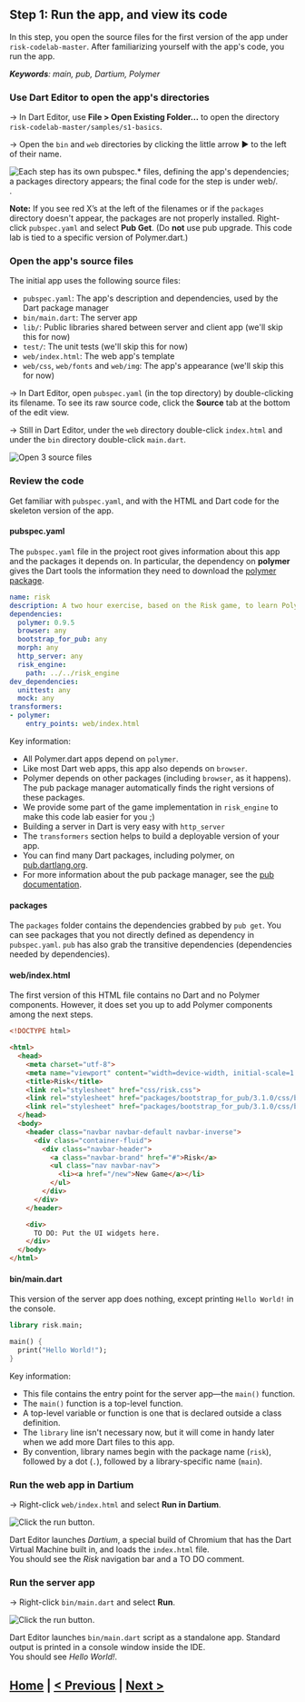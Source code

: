 ## Step 1: Run the app, and view its code

In this step, you open the source files for the first version of the
app under `risk-codelab-master`.
After familiarizing yourself with the app's code,
you run the app.

_**Keywords**: main, pub, Dartium, Polymer_


### Use Dart Editor to open the app's directories

&rarr;  In Dart Editor, use **File > Open Existing Folder...**
to open the directory `risk-codelab-master/samples/s1-basics`.

&rarr;  Open the `bin` and `web` directories by
clicking the little arrow ► to the left of their name.

![Each step has its own pubspec.* files, defining the app's dependencies; a packages directory appears; the final code for the step is under web/.](img/s1-open-sample.png).


**Note:**
If you see red X’s
at the left of the filenames or if the `packages` directory doesn't appear,
the packages are not properly installed.
Right-click `pubspec.yaml` and select **Pub Get**.
(Do **not** use pub upgrade.
This code lab is tied to a specific version of Polymer.dart.)

### Open the app's source files

The initial app uses the following source files:
* `pubspec.yaml`: The app's description and dependencies, used by the Dart package manager
* `bin/main.dart`: The server app
* `lib/`: Public libraries shared between server and client app (we'll skip this for now)
* `test/`: The unit tests (we'll skip this for now)
* `web/index.html`: The web app's template
* `web/css`, `web/fonts` and `web/img`: The app's appearance (we'll skip this for now)

&rarr;  In Dart Editor, open `pubspec.yaml` (in the top directory) by
double-clicking its filename.
To see its raw source code,
click the **Source** tab at the bottom of the edit view.

&rarr;  Still in Dart Editor,
under the `web` directory
double-click `index.html` 
and under the `bin` directory 
double-click `main.dart`.

![Open 3 source files](img/s1-open-files.png)

### Review the code

Get familiar with `pubspec.yaml`, and with the HTML and Dart code
for the skeleton version of the app.

#### pubspec.yaml

The `pubspec.yaml` file in the project root gives information
about this app and the packages it depends on.
In particular, the dependency on **polymer** gives the Dart tools
the information they need to download the
[polymer package](https://pub.dartlang.org/packages/polymer).

``` yaml
name: risk
description: A two hour exercise, based on the Risk game, to learn Polymer.dart.
dependencies:
  polymer: 0.9.5
  browser: any
  bootstrap_for_pub: any
  morph: any
  http_server: any
  risk_engine:
    path: ../../risk_engine
dev_dependencies:
  unittest: any
  mock: any
transformers:
- polymer:
    entry_points: web/index.html
```

Key information:

* All Polymer.dart apps depend on `polymer`.
* Like most Dart web apps, this app also depends on `browser`.
* Polymer depends on other packages (including `browser`, as it happens).
  The pub package manager automatically finds the right versions of these packages.
* We provide some part of the game implementation in `risk_engine` to make this code lab easier for you ;)
* Building a server in Dart is very easy with `http_server` 
* The `transformers` section helps to build a deployable version of your app. 
* You can find many Dart packages, including polymer,
  on [pub.dartlang.org](http://pub.dartlang.org/).
* For more information about the pub package manager, see the
  [pub documentation](https://www.dartlang.org/tools/pub/).

#### packages

The `packages` folder contains the dependencies grabbed by `pub get`. You can see packages that you not directly defined as dependency in `pubspec.yaml`. `pub` has also grab the transitive dependencies (dependencies needed by dependencies).

#### web/index.html

The first version of this HTML file contains no Dart and no Polymer components.
However, it does set you up to add Polymer components among the next steps.

```HTML
<!DOCTYPE html>

<html>
  <head>
    <meta charset="utf-8">
    <meta name="viewport" content="width=device-width, initial-scale=1.0">
    <title>Risk</title>
    <link rel="stylesheet" href="css/risk.css">
    <link rel="stylesheet" href="packages/bootstrap_for_pub/3.1.0/css/bootstrap.min.css">
    <link rel="stylesheet" href="packages/bootstrap_for_pub/3.1.0/css/bootstrap-theme.min.css">
  </head>
  <body>
    <header class="navbar navbar-default navbar-inverse">
      <div class="container-fluid">
        <div class="navbar-header">
          <a class="navbar-brand" href="#">Risk</a>
          <ul class="nav navbar-nav">
            <li><a href="/new">New Game</a></li>
          </ul>
        </div>
      </div>
    </header>

    <div>
      TO DO: Put the UI widgets here.
    </div>
  </body>
</html>
```

#### bin/main.dart

This version of the server app does nothing, except printing `Hello World!` in the console.

```Dart
library risk.main;

main() {
  print("Hello World!");
}
```

Key information:
* This file contains the entry point for the server app—the `main()` function.
* The `main()` function is a top-level function.
* A top-level variable or function is one that is declared outside
  a class definition.
* The `library` line isn't necessary now,
  but it will come in handy later when we add more Dart files to this app.
* By convention, library names begin with the package name (`risk`),
  followed by a dot (`.`),
  followed by a library-specific name (`main`).

### Run the web app in Dartium

&rarr; Right-click `web/index.html` and select **Run in Dartium**.

![Click the run button](img/s1-run-in-dartium.png).

Dart Editor launches _Dartium_, a special build of Chromium that has the Dart Virtual Machine built in, and loads the `index.html` file.  
You should see the _Risk_ navigation bar and a TO DO comment.

<!-- Add screenshot? -->

### Run the server app

&rarr; Right-click `bin/main.dart` and select **Run**.

![Click the run button](img/s1-run-in-dartium.png).

Dart Editor launches `bin/main.dart` script as a standalone app.
Standard output is printed in a console window inside the IDE.  
You should see _Hello World!_.


## [Home](../README.md) | [< Previous](step-0.md) | [Next >](step-2.md)
